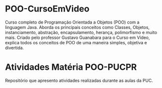 # POO-CursoEmVideo
<p> Curso completo de Programação Orientada a Objetos (POO) com a linguagem Java. Aborda os principais conceitos como Classes, Objetos, instanciamento, abstração, encapsulamento, herança, polimorfismo e muito mais. Criado pelo professor Gustavo Guanabara para o Curso em Vídeo, explica todos os conceitos de POO de uma maneira simples, objetiva e divertida. </p>

# Atividades Matéria POO-PUCPR
<p> Repositório que apresento atividades realizadas durante as aulas da PUC. </p>
